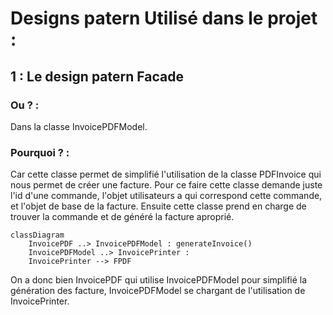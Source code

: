 # Designs patern Utilisé dans le projet :

## 1 : Le design patern Facade

### Ou ? :

Dans la classe InvoicePDFModel.

### Pourquoi ? :

Car cette classe permet de simplifié l'utilisation de la classe PDFInvoice qui nous permet
de créer une facture. Pour ce faire cette classe demande juste l'id d'une commande, l'objet 
utilisateurs a qui correspond cette commande, et l'objet de base de la facture. Ensuite 
cette classe prend en charge de trouver la commande et de généré la facture aproprié.

```mermaid
classDiagram
    InvoicePDF ..> InvoicePDFModel : generateInvoice()
    InvoicePDFModel ..> InvoicePrinter : 
    InvoicePrinter --> FPDF 
```

On a donc bien InvoicePDF qui utilise InvoicePDFModel pour simplifié la génération des facture, InvoicePDFModel se chargant de l'utilisation de InvoicePrinter.
